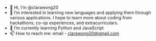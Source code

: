 - 👋 Hi, I’m @clarawong20
- 👀 I’m interested in learning new languages and applying them through various applications. I hope to learn more about coding from hackathons, co-op experiences, and extracurriculars.
- 🌱 I’m currently learning Python and JavaScript
- 📫 How to reach me: email - clarawong20@gmail.com

<!---
clarawong20/clarawong20 is a ✨ special ✨ repository because its `README.md` (this file) appears on your GitHub profile.
You can click the Preview link to take a look at your changes.
--->
